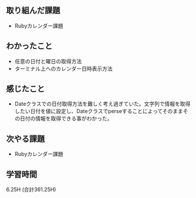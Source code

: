 ## 取り組んだ課題
- Rubyカレンダー課題
  
## わかったこと  
- 任意の日付と曜日の取得方法
- ターミナル上へのカレンダー日時表示方法  
  
## 感じたこと
- Dateクラスでの日付取得方法を難しく考え過ぎていた。文字列で情報を取得したい日付を値に設定し、Dateクラスでperseすることによってそのままその日付の情報を取得できる事がわかった。
  
## 次やる課題  
- Rubyカレンダー課題
  
## 学習時間  
6.25H (合計361.25H)
